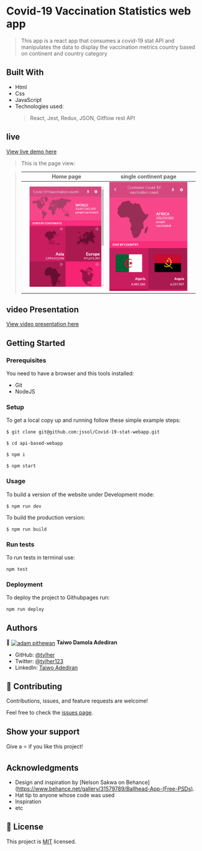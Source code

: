 # Covid-19 Vaccination Statistics web app

> This app is a react app that consumes a covid-19 stat API and manipulates the data to display the vaccination metrics country based on continent and country category

## Built With

- Html
- Css
- JavaScript
- Technologies used:
  > React,
  > Jest,
  > Redux,
  > JSON,
  > Gitflow
  > rest API

## live
[View live demo here]()

>  This is the page view:

> |     | Home page                      | single continent page                    |     |
> | --- | ----------------------------------- | ------------------------------------ | --- |
> |     | ![Screenshot1](./src/images/Homepage_Screenshot.png) | ![Screenshot2](./src/images/continent-section.png) |

## video Presentation
[View video presentation here](https://www.loom.com/share/91e9e66011154d1baf2b3b10e2f48cdd)

## Getting Started

### Prerequisites

You need to have a browser and this tools installed:

- Git
- NodeJS

### Setup

To get a local copy up and running follow these simple example steps:

```
$ git clone git@github.com:jssol/Covid-19-stat-webapp.git
```

```
$ cd api-based-webapp
```

```
$ npm i
```

```
$ npm start
```

### Usage

To build a version of the website under Development mode:

```
$ npm run dev
```

To build the production version:

```
$ npm run build
```

### Run tests

To run tests in terminal use:

```
npm test
```

### Deployment

To deploy the project to Githubpages run:

```
npm run deploy
```

## Authors

👤 <a href="https://github.com/tylher" target="blank"><img align="center"
      src="https://user-images.githubusercontent.com/57408419/163676887-390d6032-6720-42bb-ad16-f8e199d6f2fa.jpg"
      alt="adam pithewan" height="50" width="50"/></a> **Taiwo Damola Adediran**

- GitHub: [@tylher](https://github.com/tylher)
- Twitter: [@tylher123](https://twitter.com/tylher123)
- LinkedIn: [Taiwo Adediran](https://www.linkedin.com/in/taiwo-adediran-327654127/)

## 🤝 Contributing

Contributions, issues, and feature requests are welcome!

Feel free to check the [issues page](../../issues/).

## Show your support

Give a ⭐️ if you like this project!

## Acknowledgments
- Design and inspiration by [Nelson Sakwa on Behance](https://www.behance.net/gallery/31579789/Ballhead-App-(Free-PSDs).
- Hat tip to anyone whose code was used
- Inspiration
- etc

## 📝 License

This project is [MIT](./MIT.md) licensed.
